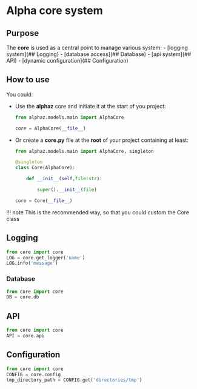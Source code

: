 # Alpha core system 

## Purpose

The **core** is used as a central point to manage various system:
    - [logging system](## Logging)
    - [database access](## Database)
    - [api system](## API)
    - [dynamic configuration](## Configuration)

## How to use

You could:

- Use the **alphaz** core and initiate it at the start of you project:

    ```python
    from alphaz.models.main import AlphaCore

    core = AlphaCore(__file__)
    ```

- Or create a **core.py** file at the **root** of your project containing at least:

    ```python
    from alphaz.models.main import AlphaCore, singleton

    @singleton
    class Core(AlphaCore):

        def __init__(self,file:str):

            super().__init__(file)

    core = Core(__file__)
    ```

!!! note
    This is the recommended way, so that you could custom the Core class

## Logging


```python
from core import core
LOG = core.get_logger('name')
LOG.info('message')
```

### Database

```python
from core import core
DB = core.db
```


## API

```python
from core import core
API = core.api
```

## Configuration

```python
from core import core
CONFIG = core.config
tmp_directory_path = CONFIG.get('directories/tmp')
```